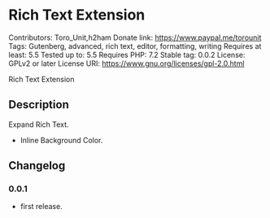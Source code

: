 # Rich Text Extension
Contributors:      Toro_Unit,h2ham
Donate link:       https://www.paypal.me/torounit
Tags:              Gutenberg, advanced, rich text, editor, formatting, writing
Requires at least: 5.5
Tested up to:      5.5
Requires PHP:      7.2
Stable tag:        0.0.2
License:           GPLv2 or later
License URI:       https://www.gnu.org/licenses/gpl-2.0.html

Rich Text Extension

## Description

Expand Rich Text. 

* Inline Background Color.

## Changelog

### 0.0.1
* first release.

